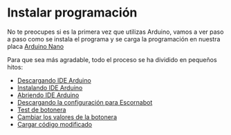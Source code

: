 # Instalar programación

No te preocupes si es la primera vez que utilizas Arduino, vamos a ver paso a paso como se instala el programa y se carga la programación en nuestra placa [Arduino Nano](/chapter1/arduino-nano.md)

Para que sea más agradable, todo el proceso se ha dividido en pequeños hitos:

* [Descargando IDE Arduino](/instalacion-de-la-programacion/descargando-ide-arduino.md)
* [Instalando IDE Arduino](/instalacion-de-la-programacion/instalando-ide-arduino.md)
* [Abriendo IDE Arduino](/instalacion-de-la-programacion/abriendo-ide-arduino.md)
* [Descargando la configuración para Escornabot](/instalacion-de-la-programacion/descargando-la-configuracion-para-escornabot.md)
* [Test de botonera](/instalacion-de-la-programacion/test-de-botonera.md)
* [Cambiar los valores de la botonera](/instalacion-de-la-programacion/cambiar-los-valores-de-la-botonera.md)
* [Cargar código modificado](/instalacion-de-la-programacion/cargar-codigo-modificado.md)










